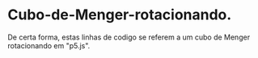 # Cubo-de-Menger-rotacionando.
De certa forma, estas linhas de codigo se referem a um cubo de Menger rotacionando em "p5.js".
